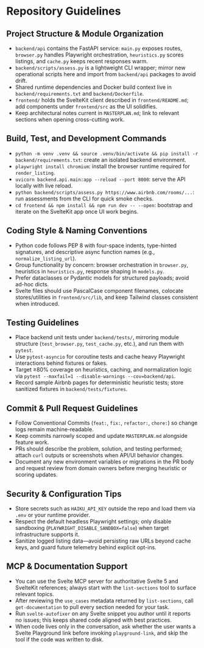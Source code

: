 # Repository Guidelines

## Project Structure & Module Organization
- `backend/api` contains the FastAPI service: `main.py` exposes routes, `browser.py` handles Playwright orchestration, `heuristics.py` scores listings, and `cache.py` keeps recent responses warm.
- `backend/scripts/assess.py` is a lightweight CLI wrapper; mirror new operational scripts here and import from `backend/api` packages to avoid drift.
- Shared runtime dependencies and Docker build context live in `backend/requirements.txt` and `backend/Dockerfile`.
- `frontend/` holds the SvelteKit client described in `frontend/README.md`; add components under `frontend/src` as the UI solidifies.
- Keep architectural notes current in `MASTERPLAN.md`; link to relevant sections when opening cross-cutting work.

## Build, Test, and Development Commands
- `python -m venv .venv && source .venv/bin/activate && pip install -r backend/requirements.txt`: create an isolated backend environment.
- `playwright install chromium`: install the browser runtime required for `render_listing`.
- `uvicorn backend.api.main:app --reload --port 8000`: serve the API locally with live reload.
- `python backend/scripts/assess.py https://www.airbnb.com/rooms/...`: run assessments from the CLI for quick smoke checks.
- `cd frontend && npm install && npm run dev -- --open`: bootstrap and iterate on the SvelteKit app once UI work begins.

## Coding Style & Naming Conventions
- Python code follows PEP 8 with four-space indents, type-hinted signatures, and descriptive async function names (e.g., `normalize_listing_url`).
- Group functionality by concern: browser orchestration in `browser.py`, heuristics in `heuristics.py`, response shaping in `models.py`.
- Prefer dataclasses or Pydantic models for structured payloads; avoid ad-hoc dicts.
- Svelte files should use PascalCase component filenames, colocate stores/utilities in `frontend/src/lib`, and keep Tailwind classes consistent when introduced.

## Testing Guidelines
- Place backend unit tests under `backend/tests/`, mirroring module structure (`test_browser.py`, `test_cache.py`, etc.), and run them with `pytest`.
- Use `pytest-asyncio` for coroutine tests and cache heavy Playwright interactions behind fixtures or fakes.
- Target ≥80% coverage on heuristics, caching, and normalization logic via `pytest --maxfail=1 --disable-warnings --cov=backend/api`.
- Record sample Airbnb pages for deterministic heuristic tests; store sanitized fixtures in `backend/tests/fixtures`.

## Commit & Pull Request Guidelines
- Follow Conventional Commits (`feat:`, `fix:`, `refactor:`, `chore:`) so change logs remain machine-readable.
- Keep commits narrowly scoped and update `MASTERPLAN.md` alongside feature work.
- PRs should describe the problem, solution, and testing performed; attach `curl` outputs or screenshots when API/UI behavior changes.
- Document any new environment variables or migrations in the PR body and request review from domain owners before merging heuristic or scoring updates.

## Security & Configuration Tips
- Store secrets such as `HAIKU_API_KEY` outside the repo and load them via `.env` or your runtime provider.
- Respect the default headless Playwright settings; only disable sandboxing (`PLAYWRIGHT_DISABLE_SANDBOX=false`) when target infrastructure supports it.
- Sanitize logged listing data—avoid persisting raw URLs beyond cache keys, and guard future telemetry behind explicit opt-ins.

## MCP & Documentation Support
- You can use the Svelte MCP server for authoritative Svelte 5 and SvelteKit references; always start with the `list-sections` tool to surface relevant topics.
- After reviewing the `use_cases` metadata returned by `list-sections`, call `get-documentation` to pull every section needed for your task.
- Run `svelte-autofixer` on any Svelte snippet you author until it reports no issues; this keeps shared code aligned with best practices.
- When code lives only in the conversation, ask whether the user wants a Svelte Playground link before invoking `playground-link`, and skip the tool if the code was written to disk.
